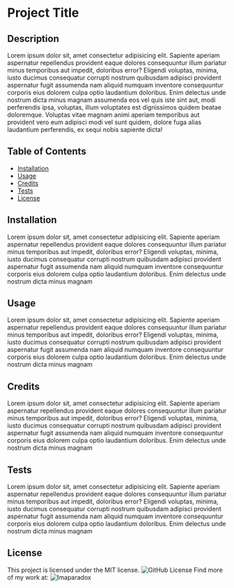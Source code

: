 # Project Title
  ## Description 
  Lorem ipsum dolor sit, amet consectetur adipisicing elit. Sapiente aperiam aspernatur repellendus provident eaque dolores consequuntur illum pariatur minus temporibus aut impedit, doloribus error? Eligendi voluptas, minima, iusto ducimus consequatur corrupti nostrum quibusdam adipisci provident aspernatur fugit assumenda nam aliquid numquam inventore consequuntur corporis eius dolorem culpa optio laudantium doloribus. Enim delectus unde nostrum dicta minus magnam assumenda eos vel quis iste sint aut, modi perferendis ipsa, voluptas, illum voluptates est dignissimos quidem beatae doloremque. Voluptas vitae magnam animi aperiam temporibus aut provident vero eum adipisci modi vel sunt quidem, dolore fuga alias laudantium perferendis, ex sequi nobis sapiente dicta!
  ## Table of Contents
  * [Installation](#installation)
  * [Usage](#usage)
  * [Credits](#credits)
  * [Tests](#tests)
  * [License](#license)
  ## Installation
  Lorem ipsum dolor sit, amet consectetur adipisicing elit. Sapiente aperiam aspernatur repellendus provident eaque dolores consequuntur illum pariatur minus temporibus aut impedit, doloribus error? Eligendi voluptas, minima, iusto ducimus consequatur corrupti nostrum quibusdam adipisci provident aspernatur fugit assumenda nam aliquid numquam inventore consequuntur corporis eius dolorem culpa optio laudantium doloribus. Enim delectus unde nostrum dicta minus magnam 
  ## Usage
  Lorem ipsum dolor sit, amet consectetur adipisicing elit. Sapiente aperiam aspernatur repellendus provident eaque dolores consequuntur illum pariatur minus temporibus aut impedit, doloribus error? Eligendi voluptas, minima, iusto ducimus consequatur corrupti nostrum quibusdam adipisci provident aspernatur fugit assumenda nam aliquid numquam inventore consequuntur corporis eius dolorem culpa optio laudantium doloribus. Enim delectus unde nostrum dicta minus magnam 
  ## Credits
  Lorem ipsum dolor sit, amet consectetur adipisicing elit. Sapiente aperiam aspernatur repellendus provident eaque dolores consequuntur illum pariatur minus temporibus aut impedit, doloribus error? Eligendi voluptas, minima, iusto ducimus consequatur corrupti nostrum quibusdam adipisci provident aspernatur fugit assumenda nam aliquid numquam inventore consequuntur corporis eius dolorem culpa optio laudantium doloribus. Enim delectus unde nostrum dicta minus magnam 
  ## Tests
  Lorem ipsum dolor sit, amet consectetur adipisicing elit. Sapiente aperiam aspernatur repellendus provident eaque dolores consequuntur illum pariatur minus temporibus aut impedit, doloribus error? Eligendi voluptas, minima, iusto ducimus consequatur corrupti nostrum quibusdam adipisci provident aspernatur fugit assumenda nam aliquid numquam inventore consequuntur corporis eius dolorem culpa optio laudantium doloribus. Enim delectus unde nostrum dicta minus magnam 
   ## License
   This project is licensed under the MIT license.
  ![GitHub License](https://img.shields.io/badge/License-MIT-blue.svg)
  Find more of my work at: ![Imaparadox](https://github.com/Imaparadox)
